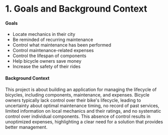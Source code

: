 # 1. Goals and Background Context

#### Goals
* Locate mechanics in their city
* Be reminded of recurring maintenance
* Control what maintenance has been performed
* Control maintenance-related expenses
* Control the lifespan of components
* Help bicycle owners save money
* Increase the safety of their rides

#### Background Context
This project is about building an application for managing the lifecycle of bicycles, including components, maintenance, and expenses. Bicycle owners typically lack control over their bike's lifecycle, leading to uncertainty about optimal maintenance timing, no record of past services, limited information on local mechanics and their ratings, and no systematic control over individual components. This absence of control results in unoptimized expenses, highlighting a clear need for a solution that provides better management.
